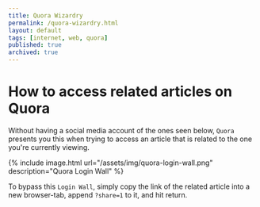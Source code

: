 ```yaml
---
title: Quora Wizardry
permalink: /quora-wizardry.html
layout: default
tags: [internet, web, quora]
published: true
archived: true
---
```

# How to access related articles on Quora

Without having a social media account of the ones seen below, `Quora` presents you this when trying to access an article that is related to the one you're currently viewing.

{% include image.html url="/assets/img/quora-login-wall.png" description="Quora Login Wall" %}

To bypass this `Login Wall`, simply copy the link of the related article into a new browser-tab, append `?share=1` to it, and hit return.
